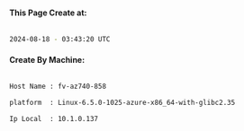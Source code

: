 
   
#### This Page Create at:

```bash

2024-08-18 - 03:43:20 UTC

```

#### Create By Machine:

```bash

Host Name : fv-az740-858

platform  : Linux-6.5.0-1025-azure-x86_64-with-glibc2.35

Ip Local  : 10.1.0.137

```

